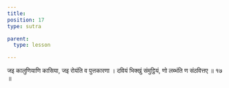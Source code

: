 ```yaml
---
title: 
position: 17
type: sutra

parent:
  type: lesson

---
```


जइ कालुणियाणि कासिया, जइ रोयंति व पुत्तकारणा ।
दवियं भिक्खुं संमुट्ठियं, णो लब्भंति ण संठवित्तए ॥ १७ ॥